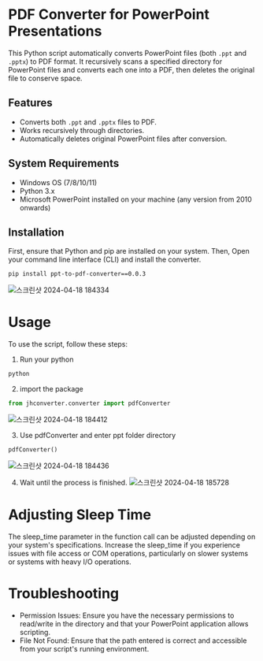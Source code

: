 # PDF Converter for PowerPoint Presentations

This Python script automatically converts PowerPoint files (both `.ppt` and `.pptx`) to PDF format. It recursively scans a specified directory for PowerPoint files and converts each one into a PDF, then deletes the original file to conserve space.

## Features
- Converts both `.ppt` and `.pptx` files to PDF.
- Works recursively through directories.
- Automatically deletes original PowerPoint files after conversion.

## System Requirements
- Windows OS (7/8/10/11)
- Python 3.x
- Microsoft PowerPoint installed on your machine (any version from 2010 onwards)

## Installation

First, ensure that Python and pip are installed on your system.
Then, Open your command line interface (CLI) and install the converter.

```bash
pip install ppt-to-pdf-converter==0.0.3
```
![스크린샷 2024-04-18 184334](https://github.com/Thongangerge/ppt-to-pdf-converter/assets/126161416/fa2c5cd4-2237-4cb5-bd3b-8c0abcf1515f)

# Usage

To use the script, follow these steps:

1. Run your python
```bash
python
```
2. import the package
```python
from jhconverter.converter import pdfConverter
```
![스크린샷 2024-04-18 184412](https://github.com/Thongangerge/ppt-to-pdf-converter/assets/126161416/6f5bfc26-fb6f-4386-afc4-cdab2e3bf589)

3. Use pdfConverter and enter ppt folder directory
```python
pdfConverter()
```
![스크린샷 2024-04-18 184436](https://github.com/Thongangerge/ppt-to-pdf-converter/assets/126161416/de8e5e5f-6aed-4b64-8b26-9f1012555702)


4. Wait until the process is finished. 
![스크린샷 2024-04-18 185728](https://github.com/Thongangerge/ppt-to-pdf-converter/assets/126161416/b5ce5513-e97b-496b-9084-75e7f9a2f101)



# Adjusting Sleep Time
The sleep_time parameter in the function call can be adjusted depending on your system's specifications. Increase the sleep_time if you experience issues with file access or COM operations, particularly on slower systems or systems with heavy I/O operations.

# Troubleshooting

- Permission Issues: Ensure you have the necessary permissions to read/write in the directory and that your PowerPoint application allows scripting.
- File Not Found: Ensure that the path entered is correct and accessible from your script's running environment.
